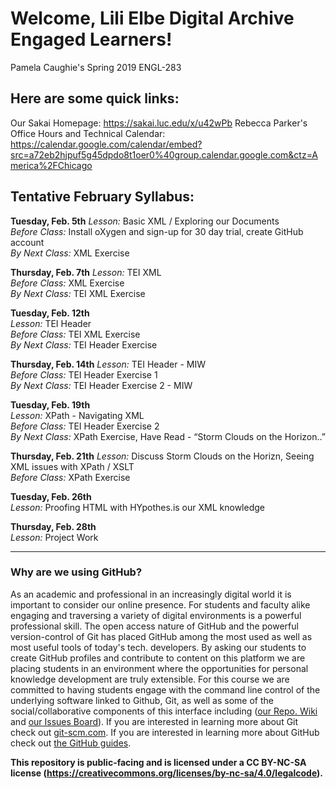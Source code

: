 # Welcome, Lili Elbe Digital Archive Engaged Learners!  
Pamela Caughie's Spring 2019 ENGL-283  

## Here are some quick links:
Our Sakai Homepage: https://sakai.luc.edu/x/u42wPb 
Rebecca Parker's Office Hours and Technical Calendar: https://calendar.google.com/calendar/embed?src=a72eb2hjpuf5g45dpdo8t1oer0%40group.calendar.google.com&ctz=America%2FChicago
  
## Tentative February Syllabus:  

**Tuesday, Feb. 5th**
*Lesson:* Basic XML / Exploring our Documents  
*Before Class:* Install oXygen and sign-up for 30 day trial, create GitHub account  
*By Next Class:* XML Exercise  
  
**Thursday, Feb. 7th**
*Lesson:* TEI XML  
*Before Class:* XML Exercise   
*By Next Class:* TEI XML Exercise 
  
**Tuesday, Feb. 12th**  
*Lesson:* TEI Header  
*Before Class:* TEI XML Exercise   
*By Next Class:* TEI Header Exercise   
  
**Thursday, Feb. 14th**
*Lesson:* TEI Header - MIW  
*Before Class:* TEI Header Exercise 1  
*By Next Class:* TEI Header Exercise 2 - MIW   
  
**Tuesday, Feb. 19th**  
*Lesson:* XPath - Navigating XML  
*Before Class:* TEI Header Exercise 2  
*By Next Class:* XPath Exercise, Have Read - “Storm Clouds on the Horizon..”  
   
**Thursday, Feb. 21th**
*Lesson:* Discuss Storm Clouds on the Horizn, Seeing XML issues with XPath / XSLT  
*Before Class:* XPath Exercise  
  
**Tuesday, Feb. 26th**  
*Lesson:* Proofing HTML with HYpothes.is our XML knowledge  

**Thursday, Feb. 28th**  
*Lesson:* Project Work  
  
***  
  
### Why are we using GitHub?  
As an academic and professional in an increasingly digital world it is important to consider our online presence. For students and faculty alike engaging and traversing a variety of digital environments is a powerful professional skill. The open access nature of GitHub and the powerful version-control of Git has placed GitHub among the most used as well as most useful tools of today's tech. developers. By asking our students to create GitHub profiles and contribute to content on this platform we are placing students in an environment where the opportunities for personal knowledge development are truly extensible. For this course we are committed to having students engage with the command line control of the underlying software linked to Github, Git, as well as some of the social/collaborative components of this interface including ([our Repo. Wiki](https://github.com/RJP43/LiliElbe_EngagedLearners/wiki) and [our Issues Board](https://github.com/RJP43/LiliElbe_EngagedLearners/issues)). If you are interested in learning more about Git check out [git-scm.com](https://git-scm.com/). If you are interested in learning more about GitHub check out [the GitHub guides](https://guides.github.com/).  
 
 **This repository is public-facing and is licensed under a CC BY-NC-SA license (https://creativecommons.org/licenses/by-nc-sa/4.0/legalcode).**
  
